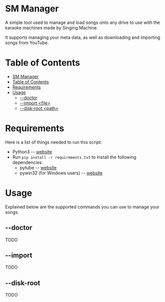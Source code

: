 SM Manager
==========

A simple tool used to manage and load songs onto any drive to use with the karaoke machines made by Singing Machine.

It supports managing your meta data, as well as downloading and importing songs from YouTube.


Table of Contents
====================

<!--ts-->
   * [SM Manager](#sm-manager)
   * [Table of Contents](#table-of-contents)
   * [Requirements](#requirements)
   * [Usage](#usage)
     * [--doctor](#--doctor)
     * [--import \<file\>](#--import-)
     * [--disk-root \<path\>](#--disk-root-)
<!--te-->


Requirements
============

Here is a list of things needed to run this script:
  * Python3 -- [website](https://www.python.org/about/gettingstarted/)
  * Run `pip install -r requirements.txt` to install the following dependencies:
    * pytube -- [website](https://github.com/nficano/pytube)
    * pywin32 (for Windows users) -- [website](https://pypi.org/project/pywin32/)


Usage
=====

Explained below are the supported commands you can use to manage your songs.

--doctor
--------

TODO

--import <file>
---------------

TODO

--disk-root <path>
------------------

TODO
